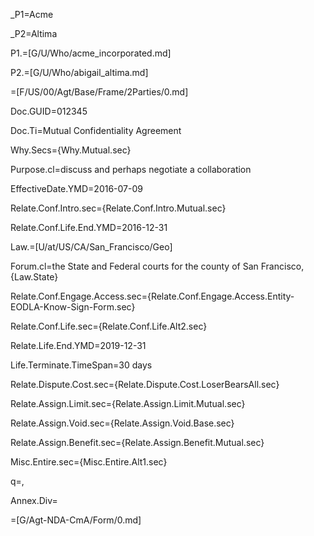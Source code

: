 _P1=Acme

_P2=Altima

P1.=[G/U/Who/acme_incorporated.md]

P2.=[G/U/Who/abigail_altima.md]

=[F/US/00/Agt/Base/Frame/2Parties/0.md]

Doc.GUID=012345

Doc.Ti=Mutual Confidentiality Agreement

Why.Secs={Why.Mutual.sec}

Purpose.cl=discuss and perhaps negotiate a collaboration

EffectiveDate.YMD=2016-07-09

Relate.Conf.Intro.sec={Relate.Conf.Intro.Mutual.sec}

Relate.Conf.Life.End.YMD=2016-12-31

Law.=[U/at/US/CA/San_Francisco/Geo]

Forum.cl=the State and Federal courts for the county of San Francisco, {Law.State}

Relate.Conf.Engage.Access.sec={Relate.Conf.Engage.Access.Entity-EODLA-Know-Sign-Form.sec}

Relate.Conf.Life.sec={Relate.Conf.Life.Alt2.sec}

Relate.Life.End.YMD=2019-12-31

Life.Terminate.TimeSpan=30 days

Relate.Dispute.Cost.sec={Relate.Dispute.Cost.LoserBearsAll.sec}

Relate.Assign.Limit.sec={Relate.Assign.Limit.Mutual.sec}

Relate.Assign.Void.sec={Relate.Assign.Void.Base.sec}

Relate.Assign.Benefit.sec={Relate.Assign.Benefit.Mutual.sec}

Misc.Entire.sec={Misc.Entire.Alt1.sec}

q=,

Annex.Div=</i>

=[G/Agt-NDA-CmA/Form/0.md]